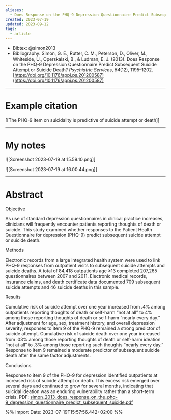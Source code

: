 ```yaml
---
aliases:
  - Does Response on the PHQ-9 Depression Questionnaire Predict Subsequent Suicide Attempt or Suicide Death?
created: 2023-07-19
updated: 2023-09-12
tags:
  - article
---
```

- Bibtex: @simon2013
- Bibliography: Simon, G. E., Rutter, C. M., Peterson, D., Oliver, M., Whiteside, U., Operskalski, B., & Ludman, E. J. (2013). Does Response on the PHQ-9 Depression Questionnaire Predict Subsequent Suicide Attempt or Suicide Death? _Psychiatric Services_, _64_(12), 1195–1202. [https://doi.org/10.1176/appi.ps.201200587](https://doi.org/10.1176/appi.ps.201200587)

---
# Example citation

[[The PHQ-9 item on suicidality is predictive of suicide attempt or death]]

---
# My notes

![[Screenshot 2023-07-19 at 15.59.10.png]]

![[Screenshot 2023-07-19 at 16.00.44.png]]

---

# Abstract
Objective

As use of standard depression questionnaires in clinical practice increases, clinicians will frequently encounter patients reporting thoughts of death or suicide. This study examined whether responses to the Patient Health Questionnaire for depression (PHQ-9) predict subsequent suicide attempt or suicide death.

Methods

Electronic records from a large integrated health system were used to link PHQ-9 responses from outpatient visits to subsequent suicide attempts and suicide deaths. A total of 84,418 outpatients age ≥13 completed 207,265 questionnaires between 2007 and 2011. Electronic medical records, insurance claims, and death certificate data documented 709 subsequent suicide attempts and 46 suicide deaths in this sample.

Results

Cumulative risk of suicide attempt over one year increased from .4% among outpatients reporting thoughts of death or self-harm “not at all” to 4% among those reporting thoughts of death or self-harm “nearly every day.” After adjustment for age, sex, treatment history, and overall depression severity, responses to item 9 of the PHQ-9 remained a strong predictor of suicide attempt. Cumulative risk of suicide death over one year increased from .03% among those reporting thoughts of death or self-harm ideation “not at all” to .3% among those reporting such thoughts “nearly every day.” Response to item 9 remained a moderate predictor of subsequent suicide death after the same factor adjustments.

Conclusions

Response to item 9 of the PHQ-9 for depression identified outpatients at increased risk of suicide attempt or death. This excess risk emerged over several days and continued to grow for several months, indicating that suicidal ideation was an enduring vulnerability rather than a short-term crisis.
PDF: [simon_2013_does_response_on_the_phq-9_depression_questionnaire_predict_subsequent_suicide.pdf](file:///Users/oskarflygare/Library/CloudStorage/OneDrive-KarolinskaInstitutet/30-39%20Resources/37%20-%20Personal%20research%20library/zotero-articles/Simon/simon_2013_does_response_on_the_phq-9_depression_questionnaire_predict_subsequent_suicide.pdf)

%% Import Date: 2023-07-19T15:57:56.442+02:00 %%
